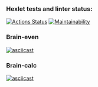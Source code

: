 ### Hexlet tests and linter status:
[![Actions Status](https://github.com/SofiaPechkur/frontend-project-44/actions/workflows/hexlet-check.yml/badge.svg)](https://github.com/SofiaPechkur/frontend-project-44/actions)
[![Maintainability](https://api.codeclimate.com/v1/badges/7b9075bf6360ada41892/maintainability)](https://codeclimate.com/github/SofiaPechkur/frontend-project-44/maintainability)
### Brain-even
[![asciicast](https://asciinema.org/a/7anx8FBVPJ5KEPA1MfwEl2yyf.svg)](https://asciinema.org/a/7anx8FBVPJ5KEPA1MfwEl2yyf)
### Brain-calc
[![asciicast](https://asciinema.org/a/Qjv1RuPqh8Pe9n8ab9F2P6b7J.svg)](https://asciinema.org/a/Qjv1RuPqh8Pe9n8ab9F2P6b7J)